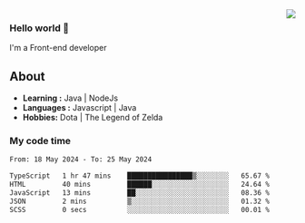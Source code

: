 <img align='right' src="https://github-readme-stats.vercel.app/api?username=jumodada&show_icons=true&theme=vue">

### Hello world 👋

I'm a Front-end developer 
    
## About
-  **Learning :** Java | NodeJs
-  **Languages :** Javascript | Java
-  **Hobbies:** Dota | The Legend of Zelda

### My code time

<!--START_SECTION:waka-->

```txt
From: 18 May 2024 - To: 25 May 2024

TypeScript   1 hr 47 mins    ████████████████▒░░░░░░░░   65.67 %
HTML         40 mins         ██████░░░░░░░░░░░░░░░░░░░   24.64 %
JavaScript   13 mins         ██░░░░░░░░░░░░░░░░░░░░░░░   08.36 %
JSON         2 mins          ▒░░░░░░░░░░░░░░░░░░░░░░░░   01.32 %
SCSS         0 secs          ░░░░░░░░░░░░░░░░░░░░░░░░░   00.01 %
```

<!--END_SECTION:waka-->

